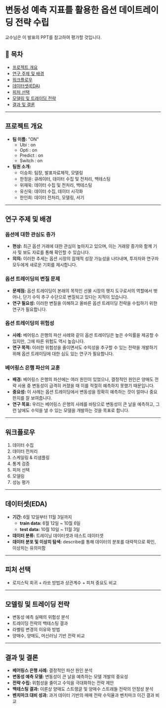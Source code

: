 # 변동성 예측 지표를 활용한 옵션 데이트레이딩 전략 수립

교수님은 이 발표의 PPT를 참고하여 평가할 것입니다.

## 📑 목차
- [프로젝트 개요](#프로젝트-개요)
- [연구 주제 및 배경](#연구-주제-및-배경)
- [워크플로우](#워크플로우)
- [데이터셋(EDA)](#데이터셋eda)
- [피처 선택](#피처-선택)
- [모델링 및 트레이딩 전략](#모델링-및-트레이딩-전략)
- [결과 및 결론](#결과-및-결론)

---

## 프로젝트 개요
- **팀 이름:** "ON"
    - Ubi : on
    - Opti : on
    - Predict : on
    - Switch : on
- **팀원 소개:**
    - 이승희: 팀장, 발표자료제작, 모델링
    - 한정윤: 큐레이터, 데이터 수집 및 전처리, 백테스팅
    - 위재욱: 데이터 수집 및 전처리, 백테스팅
    - 유신욱: 데이터 수집, 데이터 시각화
    - 한인희: 데이터 전처리, 모델링, 서기

---

## 연구 주제 및 배경

### 옵션에 대한 관심도 증가
- **현상:** 최근 옵션 거래에 대한 관심이 높아지고 있으며, 이는 거래량 증가와 함께 기사 및 보도 자료를 통해 확인할 수 있습니다.
- **의의:** 이러한 추세는 옵션 시장의 잠재적 성장 가능성을 나타내며, 투자자와 연구자 모두에게 새로운 기회를 제시합니다.

### 옵션 트레이딩의 변질 문제
- **문제점:** 옵션 트레이딩이 본래의 목적인 선물 시장의 헷지 도구로서의 역할에서 벗어나, 단기 수익 추구 수단으로 변질되고 있다는 지적이 있습니다.
- **연구 필요성:** 이러한 변질을 이해하고 올바른 옵션 트레이딩 전략을 수립하기 위한 연구가 필요합니다.

### 옵션 트레이딩의 위험성
- **사례:** 베어링스 은행의 파산 사례와 같이 옵션 트레이딩은 높은 수익률을 제공할 수 있지만, 그에 따른 위험도 역시 높습니다.
- **연구 목적:** 이러한 위험성을 줄이면서도 수익성을 추구할 수 있는 전략을 개발하기 위해 옵션 트레이딩에 대한 심도 있는 연구가 필요합니다.

### 베어링스 은행 파산의 교훈
- **배경:** 베어링스 은행의 파산에는 여러 원인이 있었으나, 결정적인 원인은 양매도 전략 사용 중 변동성이 급격히 커졌을 때 이를 적절히 예측하지 못했기 때문입니다.
- **중요성:** 이 사례는 옵션 트레이딩에서 변동성을 정확히 예측하는 것이 얼마나 중요한지를 잘 보여줍니다.
- **연구 목표:** 우리는 베어링스 은행의 사례를 바탕으로 변동성이 큰 날을 예측하고, 그런 날에도 수익을 낼 수 있는 모델을 개발하는 것을 목표로 합니다.

---

## 워크플로우
1. 데이터 수집
2. 데이터 전처리
3. 스케일링 & 리샘플링
4. 통계 검증
5. 피처 선택
6. 모델링
7. 성능 평가

---

## 데이터셋(EDA)
- **기간:** 6월 12일부터 11월 3일까지
  - **train data:** 6월 12일 ~ 10월 6일
  - **test data:** 10월 10일 ~ 11월 3일
- **데이터 분류:** 트레이닝 데이터셋과 테스트 데이터셋
- **데이터 분포 및 이상치 탐색:** describe를 통해 데이터의 분포를 대략적으로 확인, 이상치는 유의미함

---

## 피처 선택
- 로지스틱 회귀 + 라쏘 방법과 상관계수 + 피처 중요도 비교

---

## 모델링 및 트레이딩 전략
- 변동성 예측 실패의 위험성 분석
- 트레이딩 전략의 백테스팅 결과
- 라벨링 변경의 이유와 방법
- 양매수, 양매도, 머신러닝 기반 전략 비교

---

## 결과 및 결론
- **베어링스 은행 사례:** 결정적인 파산 원인 분석
- **변동성 예측 모델:** 변동성이 큰 날을 예측하는 모델 개발의 중요성
- **전략 수립:** 위험성을 줄이고 수익을 극대화하는 전략 제안
- **백테스팅 결과:** 이론상 양매도 스트랭글 및 양매수 스트래들 전략의 안정성 분석
- **벤치마크 대비 성과:** 과거 데이터 기반의 매매 전략 수익율과 벤치마크 이긴 결과 비교
